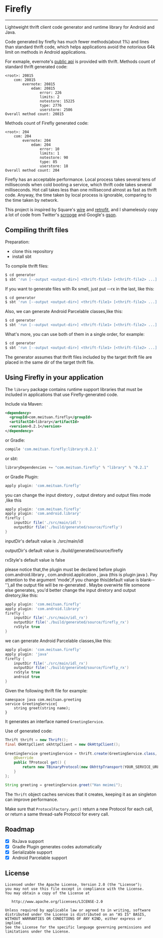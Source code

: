 # Firefly

------

Lightweight thrift client code generator and runtime library for Android and Java.

Code generated by firefly has much fewer methods(about 1%) and lines than standard thrift code, which helps applications avoid the notorious 64k limit on methods in Android applications.

For exmaple, evernote's [public api](https://github.com/evernote/evernote-thrift) is provided with thrift. Methods count of standard thrift generated code:

```
<root>: 20815
    com: 20815
        evernote: 20815
            edam: 20815
                error: 226
                limits: 2
                notestore: 15225
                type: 2776
                userstore: 2586
Overall method count: 20815
```

Methods count of Firefly generated code:

```
<root>: 204
    com: 204
        evernote: 204
            edam: 204
                error: 10
                limits: 1
                notestore: 90
                type: 85
                userstore: 18
Overall method count: 204
```

Firefly has an acceptable performance. Local process takes several tens of milliseconds when cold booting a service, which thrift code takes several milliseconds. Hot call takes less than one millisecond almost as fast as thrift code. Anyway, the time taken by local process is ignorable, comparing to the time taken by network.

This project is inspired by Square's [wire](https://github.com/square/wire) and [retrofit](https://github.com/square/retrofit), and I shamelessly copy a lot of code from Twitter's [scrooge](https://github.com/twitter/scrooge) and Google's [gson](https://github.com/google/gson).

## Compiling thrift files
Preparation:

* clone this repository
* install sbt
 
To compile thrift files:

```bash
$ cd generator
$ sbt 'run [--output <output-dir>] <thrift-file1> [<thrift-file2> ...]'
```
If you want to generate files with Rx smell, just put --rx in the last, like this:

```bash
$ cd generator
$ sbt 'run [--output <output-dir>] <thrift-file1> [<thrift-file2> ...] --rx'
```
Also, we can generate Android Parcelable classes,like this:

```bash
$ cd generator
$ sbt 'run [--output <output-dir>] <thrift-file1> [<thrift-file2> ...] --android'
```

What's more, you can use both of them in a single order, for example:

```bash
$ cd generator
$ sbt 'run [--output <output-dir>] <thrift-file1> [<thrift-file2> ...] --rx --android'
```


The generator assumes that thrift files included by the target thrift file are placed in the same dir of the target thrift file. 

## Using Firefly in your application
The `library` package contains runtime support libraries that must be included in applications that use Firefly-generated code.

Include via Maven:

```xml
<dependency>
  <groupId>com.meituan.firefly</groupId>
  <artifactId>library</artifactId>
  <version>0.2.1</version>
</dependency>
```

or Gradle:

```groovy
compile 'com.meituan.firefly:library:0.2.1'
```

or sbt:

```scala
libraryDependencies += "com.meituan.firefly" % "library" % "0.2.1"
```

or Gradle Plugin:

```groovy
apply plugin: 'com.meituan.firefly'
```


you can change the input diretory , output diretory and output files mode ,like this 

```groovy
apply plugin: 'com.meituan.firefly'
apply plugin: 'com.android.library'
firefly {
    inputDir file('./src/main/idl')
    outputDir file('./build/generated/source/firefly')
}
```
inputDir's  default value is ./src/main/idl

outputDir's  default value is ./build/generated/source/firefly

rxStyle's  default value is false

please notice that,the plugin must be declared before plugin com.android.library , com.android.application , java (this is plugin java ).
Pay attention to the argument 'mode',if you change this(default value is blank--''),all the output file will be re-generated
.
 Maybe overwirte file someone else generates, you'd better change the input diretory and output diretory,like this:

```groovy
apply plugin: 'com.meituan.firefly'
apply plugin: 'com.android.library'
firefly {
    inputDir file('./src/main/idl_rx')
    outputDir file('./build/generated/source/firefly_rx')
    rxStyle true
}
```

we can generate Android Parcelable classes,like this:

```groovy
apply plugin: 'com.meituan.firefly'
apply plugin: 'java'
firefly {
    inputDir file('./src/main/idl_rx')
    outputDir file('./build/generated/source/firefly_rx')
    rxStyle true
    android true
}
```

Given the following thrift file for example:

```
namespace java com.meituan.greeting
service GreetingService{
    string greet(string name);
}
```

It generates an interface named `GreetingService`.

Use of generated code:

```Java
Thrift thrift = new Thrift();
final OkHttpClient okhttpClient = new OkHttpClient();
 
GreetingService greetingService = thrift.create(GreetingService.class, new SimpleProtocolFactory(){
    @Override
    public TProtocol get() {
        return new TBinaryProtocol(new OkhttpTransport(YOUR_SERVICE_URL, okhttpClient));
    }
};

String greeting = greetingService.greet("Han meimei");
```

The `Thrift` object caches services that it creates, keeping it as an singleton can improve performance.

Make sure that `ProtocolFactory.get()` return a new Protocol for each call, or return a same thread-safe Protocol for every call.

## Roadmap

- [x] RxJava support 
- [x] Gradle Plugin generates codes automatically
- [x] Serializable support
- [x] Android Parcelable support

## License

```
Licensed under the Apache License, Version 2.0 (the "License");
you may not use this file except in compliance with the License.
You may obtain a copy of the License at

   http://www.apache.org/licenses/LICENSE-2.0

Unless required by applicable law or agreed to in writing, software
distributed under the License is distributed on an "AS IS" BASIS,
WITHOUT WARRANTIES OR CONDITIONS OF ANY KIND, either express or implied.
See the License for the specific language governing permissions and
limitations under the License.
```

